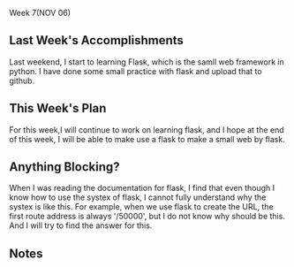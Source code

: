 Week 7(NOV 06)
## Last Week's Accomplishments
Last weekend, I start to learning Flask, which is the samll web framework in python. I have done some small practice with flask and upload that to github.
## This Week's Plan
For this week,I will continue to work on learning flask, and I hope at the end of this week, I will be able to make use a flask to make a small web by flask.
## Anything Blocking?
When I was reading the documentation for flask, I find that even though I know how to use the systex of flask, I cannot fully understand why the systex is like this. For example, when we use flask to create the URL, the first route address is always '/50000', but I do not know why should be this. And I will try to find the answer for this.
## Notes